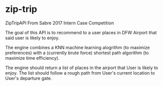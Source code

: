 # zip-trip
ZipTripAPI From Sabre 2017 Intern Case Competition


The goal of this API is to recommend to a user places in DFW Airport that said user is likely to enjoy. 

The engine combines a KNN machine learning alogrithm (to maximize preferences) with a (currently brute force) 
shortest path algorithm (to maximize time efficiency). 

The engine should return a list of places in the airport that User is likely to enjoy. 
The list should follow a rough path from User's current location to User's departure gate.
